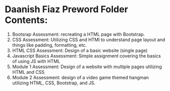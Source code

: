 # Daanish Fiaz Preword Folder Contents:
1. Bootsrap Assessment: recreating a HTML page with Bootstrap.
2. CSS Assessment: Utilizing CSS and HTMl to understand page layout and things like padding, formatting, etc.
3. HTML CSS Assessment: Design of a basic website (single page)
4. Javascript Basics Assessment: Simple assignment covering the basics of using JS with HTML
5. Module 1 Assessment: Design of a website with multiple pages utilizing HTML and CSS
6. Module 2 Assessment: design of a video game themed hangman utilizing HTML, CSS, Bootstrap, and JS.
